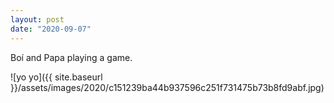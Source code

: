 ```yaml
---
layout: post
date: "2020-09-07"
---
```


Boí and Papa playing a game.

![yo yo]({{ site.baseurl }}/assets/images/2020/c151239ba44b937596c251f731475b73b8fd9abf.jpg)
